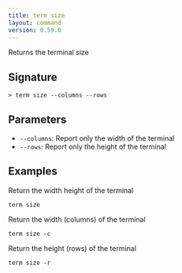 ```yaml
---
title: term size
layout: command
version: 0.59.0
---
```


Returns the terminal size

## Signature

```> term size --columns --rows```

## Parameters

 -  `--columns`: Report only the width of the terminal
 -  `--rows`: Report only the height of the terminal

## Examples

Return the width height of the terminal
```shell
term size
```

Return the width (columns) of the terminal
```shell
term size -c
```

Return the height (rows) of the terminal
```shell
term size -r
```

